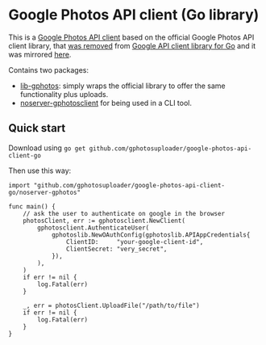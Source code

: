 # Google Photos API client (Go library)
This is a [Google Photos API client]() based on the official Google Photos API client library, that [was removed](https://code-review.googlesource.com/c/google-api-go-client/+/39951) from [Google API client library for Go](https://godoc.org/google.golang.org/api) and it was mirrored [here](https://github.com/gphotosuploader/googlemirror). 

Contains two packages:

- [lib-gphotos](https://github.com/gphotosuploader/google-photos-api-client-go/tree/master/lib-gphotos): simply wraps the official library to offer the same functionality plus uploads.
- [noserver-gphotosclient](https://github.com/gphotosuploader/google-photos-api-client-go/noserver-gphotosclient) for being used in a CLI tool.    

## Quick start

Download using `go get github.com/gphotosuploader/google-photos-api-client-go`

Then use this way:

```
import "github.com/gphotosuploader/google-photos-api-client-go/noserver-gphotos"

func main() {
	// ask the user to authenticate on google in the browser
	photosClient, err := gphotosclient.NewClient(
		gphotosclient.AuthenticateUser(
			gphotoslib.NewOAuthConfig(gphotoslib.APIAppCredentials{
				ClientID:     "your-google-client-id",
				ClientSecret: "very_secret",
			}),
		),
	)
	if err != nil {
		log.Fatal(err)
	}

	_, err = photosClient.UploadFile("/path/to/file")
	if err != nil {
		log.Fatal(err)
	}
}
```
